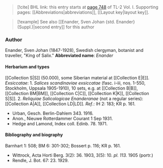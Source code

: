 > [!cite] BHL link: this entry starts at [page 748](https://www.biodiversitylibrary.org/page/33120879) of TL-2 Vol. I.
> Supporting pages: [[Abbreviations|abbreviations]], [[Layout key|layout key]].

> [!example] See also [[Enander, Sven Johan {std. Enander} (Suppl.)|second entry]] for this author

### Author

Enander, Sven Johan (1847-1928), Swedish clergyman, botanist and traveller, "King of Salix." 
**Abbreviated name**: *Enander*

#### Herbarium and types

[[Collection S|S]] (50.000), some Siberian material at [[Collection E|E]].
*Exsiccatae*: 1. *Salices scandinaviae exsiccatae* (fasc. i-iii, nos. 1-550, Stockholm, Uppsala 1905-1910), 10 sets, e.g. at [[Collection B|B]], [[Collection BM|BM]], [[Collection C|C]], [[Collection K|K]], [[Collection S|S]].
2. *Reliquiae Salicologicae Enanderanae* (not a regular series): [[Collection A|A]], [[Collection LD|LD]].
*Ref*.: IH 2: 183; KR p. 161.
- Urban, Gesch. Berlin-Dahlem 343. 1916.
- Anon., Nieuwe Rotterdammer Courant 1 Sep 1931.
- Hedge and Lamond, Index coll. Edinb. 78. 1971.

#### Bibliography and biography

Barnhart 1: 508; BM 6: 301-302; Bossert p. 116; KR p. 161.
- Wittrock, Acta Horti Berg. 3(2): 36. 1903, 3(5): 10. *pl. 113.* 1905 (portr.)
- Rendle, J. Bot. 67: 23. 1929.


